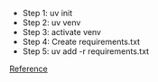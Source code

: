- Step 1: uv init
- Step 2: uv venv
- Step 3: activate venv
- Step 4: Create requirements.txt
- Step 5: uv add -r requirements.txt

[Reference](https://github.com/krishnaik06/Agentic-LanggraphCrash-course)
